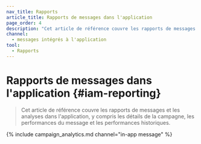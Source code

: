 ```yaml
---
nav_title: Rapports
article_title: Rapports de messages dans l'application
page_order: 4
description: "Cet article de référence couvre les rapports de messages et les analyses dans l'application, y compris les détails de la campagne, les performances du message et les performances historiques."
channel:
  - messages intégrés à l'application
tool:
  - Rapports
---
```


# Rapports de messages dans l'application {#iam-reporting}

> Cet article de référence couvre les rapports de messages et les analyses dans l'application, y compris les détails de la campagne, les performances du message et les performances historiques.

{% include campaign_analytics.md channel="in-app message" %}

